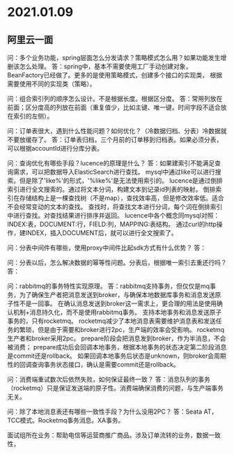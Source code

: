 # 2021.01.09
## 阿里云一面
问：多个业务功能，spring层面怎么分发请求？策略模式怎么用？如果功能发生增删该怎么处理。
答：spring中，基本不需要使用工厂手动创建对象，BeanFactory已经做了。更多的是使用策略模式，创建多个接口的实现类，
根据需要使用不同的实现类（策略）。

问：组合索引列的顺序怎么设计。不是根据长度。根据区分度。
答：常用列放在前面；区分度高的列放在前面（重复值少，比如主键、唯一键。时间字段不适合放在索引的左侧）。

问：订单表很大，遇到什么性能问题？如何优化？（冷数据归档、分表）冷数据就不要放缓存了。
答：订单表归档，三个月前的订单移到归档表。如果必须分表，可以根据accountId进行分库分表。

问：查询优化有哪些手段？lucence的原理是什么？
答：如果建索引不能满足查询需求，可以把数据导入ElasticSearch进行查找。
mysql中通过like可以进行搜索。但是除了'like%'的形式，'%like%'是无法使用索引的。
lucence是通过倒排索引进行全文搜索的。通过将文本分词，构建文本到记录id列表的映射。
倒排索引在存储结构上是一棵查找树（不是map），查找效率高，但是修改效率低。适合不会经常变动的文本的查找。
查找时，将查找文本进行分词，每个词在倒排索引中进行查找。对查找结果进行排序并返回。
lucence中各个概念同mysql对照：INDEX:表，DOCUMENT:行，FIELD:列，MAPPING:表结构。
通过curl的http操作，建INDEX，插入DOCUMENT后，就可以进行全文搜索了。

问：分表中间件有哪些，使用proxy中间件比起sdk方式有什么优势？
答：

问：分表以后，怎么解决数据的幂等性问题。分表后，根据唯一索引去重还行吗？
答：

问：rabbitmq的事务特性实现原理。
答：rabbitmq支持事务，但仅仅是mq事务，为了确保生产者把消息发送到broker，与确保本地数据库事务和消息发送原子性不是一回事。
在确认消息发送到broker这一需求上，更合理的用法是使用确认机制+消息持久化，而不是使用rabbitmq事务。
支持本地事务和消息发送原子事务的，只有rocketmq。
rocketmq减少了本地消息表需要维护消息表和发送任务的繁琐，但是由于需要和broker进行2pc，生产端的效率会受影响。
rocketmq生产者和broker采用2pc。
prepare阶段会把消息发到broker，作为半消息，不会被消费；
prepare成功后会回调本地事务，根据本地事务的状态决定第二阶段消息是commit还是rollback。
如果回调本地事务后状态是unknown，则broker会周期性的回调查询事务状态接口，确认是需要commit还是rollback。

问：消费端重试数次后依然失败，如何保证最终一致？
答：消息队列的事务（rocketmq）只是保证发送端的原子性。消费端确保消费的问题，与生产端事务无关。

问：除了本地消息表还有哪些一致性手段？为什么没用2PC？
答：Seata AT，TCC模式。Rocketmq事务消息。XA事务。

面试组所在业务：帮助电信等运营商推广商品。涉及订单流转的业务，数据一致性，